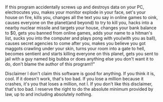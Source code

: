 If this program accidentally screws up and destroys data on your PC, electrocutes you, makes your monitor explode in your face, set's your house on fire, kills you, changes all the text you say in online games to oink, causes everyone on the planet(and beyond) to try to kill you, hacks into a nearby nuclear missile and targets your house, changes your bank balance to $0, gets you banned from online games, adds your name to a hitman's list, sucks you into the computer and plays pong with you(with you as ball), causes secret agencies to come after you, makes you believe you got maggots crawling under your skin, turns your room into a gate to hell, becomes sentient and starts killing everyone on this planet, gets you sent to jail with a guy named big bubba or does anything else you don't want it to do, don't blame the author of this program!!"

Disclaimer
I don't claim this software is good for anything. If you think it is, cool. If it doesn't work, that's too bad.
If you lose a million because it crashes, it's you that loses a million, not I. If you don't like this disclaimer, that's too bad.
I reserve the right to do the absolute minimum provided by law, up to and including absolutely nothing.

